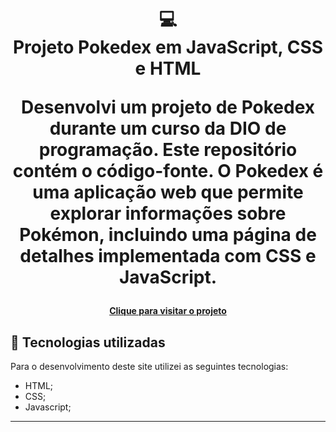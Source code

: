 <h1 align="center">
  💻<br>Projeto Pokedex em JavaScript, CSS e HTML

  Desenvolvi um projeto de Pokedex durante um curso da DIO de programação. Este repositório contém o código-fonte. O Pokedex é uma aplicação web que permite explorar informações sobre Pokémon, incluindo uma página de detalhes implementada com CSS e JavaScript.
</h1>

<h4 align="center"><a href="https://howtrojan.github.io/Pokedex-em-Javascript-HTML-CSS/">Clique para visitar o projeto</a></h4>

## 💼 Tecnologias utilizadas

Para o desenvolvimento deste site utilizei as seguintes tecnologias:

- HTML;
- CSS;
- Javascript;

---









